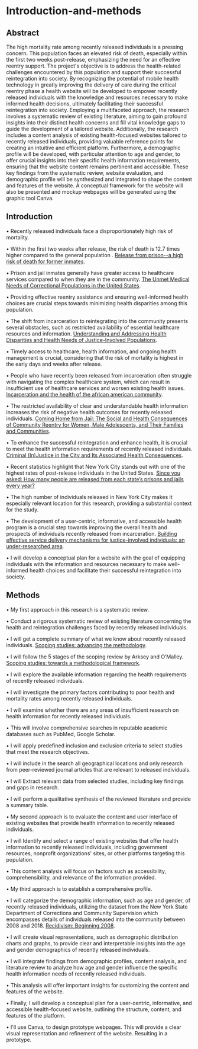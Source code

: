 # Introduction-and-methods
## Abstract

The high mortality rate among recently released individuals is a pressing concern. This population faces an elevated risk of death, especially within the first two weeks post-release, emphasizing the need for an effective reentry support. The project's objective is to address the health-related challenges encountered by this population and support their successful reintegration into society. By recognizing the potential of mobile health technology in greatly improving the delivery of care during the critical reentry phase a health website will be developed to empower recently released individuals with the knowledge and resources necessary to make informed health decisions, ultimately facilitating their successful reintegration into society. Employing a multifaceted approach, the research involves a systematic review of existing literature, aiming to gain profound insights into their distinct health concerns and fill vital knowledge gaps to guide the development of a tailored website. Additionally, the research includes a content analysis of existing health-focused websites tailored to recently released individuals, providing valuable reference points for creating an intuitive and efficient platform. Furthermore, a demographic profile will be developed, with particular attention to age and gender, to offer crucial insights into their specific health information requirements, ensuring that the website content remains pertinent and accessible. These key findings from the systematic review, website evaluation, and demographic profile will be synthesized and integrated to shape the content and features of the website. A conceptual framework for the website will also be presented and mockup webpages will be generated using the graphic tool Canva.
## Introduction
•	Recently released individuals face a disproportionately high risk of mortality. <br/>

•	Within the first two weeks after release, the risk of death is 12.7 times higher compared to the general population . [Release from prison--a high risk of death for former inmates](https://www.ncbi.nlm.nih.gov/pmc/articles/PMC2836121/). <br/>

•	Prison and jail inmates generally have greater access to healthcare services compared to when they are in the community. [The Unmet Medical Needs of Correctional Populations in the United States](https://www.sciencedirect.com/science/article/abs/pii/S0027968415302145). <br/>

•	Providing effective reentry assistance and ensuring well-informed health choices are crucial steps towards minimizing health disparities among this population. <br/>

• The shift from incarceration to reintegrating into the community presents several obstacles, such as restricted availability of essential healthcare resources and information. [Understanding and Addressing Health Disparities and Health Needs of Justice-Involved Populations](https://journals.sagepub.com/doi/pdf/10.1177/0033354918813089). <br/>

• Timely access to healthcare, health information, and ongoing health management is crucial, considering that the risk of mortality is highest in the early days and weeks after release. <br/>

•	People who have recently been released from incarceration often struggle with navigating the complex healthcare system, which can result in insufficient use of healthcare services and worsen existing health issues. [Incarceration and the health of the african american community](https://d1wqtxts1xzle7.cloudfront.net/43521119/INCARCERATION_AND_THE_HEALTH_OF_THE_AFRI20160308-442-1gwo0pt-libre.pdf?1457478249=&response-content-disposition=inline%3B+filename%3DIncarceration_and_the_Health_of_the_Afri.pdf&Expires=1695137147&Signature=DAuRk4sISPl~nD68ws1QNMMv-TJvzg1R6qBcBBAlOU-ruOUXQ68xfwu6IWFlNnt87gA4cbL1by~OAwNhM6q3odumFzdmlLml2VBKFzNiFKWf93Y6dNOhNGjsxgBz0kNy19r7ZsvPd-8dAEVij85GpYNs~k1fxirexyTPOZ1DRtou0rF1~IviIrf~drHKT0nm9vDUN29rJY1L1buHDtU4sCSEtzGeFDPcT690uk-qnG7iJM~hl9YYYEePYK4XkeI0rFsSk4rEHetukLdEwz5A7yfOTpDymf2R05y00UrT3LoPjvQQLazLtFiqA3yc4zS3UVn-zjkUhKKI05CWoBZGWA__&Key-Pair-Id=APKAJLOHF5GGSLRBV4ZA). <br/>

•	The restricted availability of clear and understandable health information increases the risk of negative health outcomes for recently released individuals. [Coming Home from Jail: The Social and Health Consequences of Community Reentry for Women, Male Adolescents, and Their Families and Communities](https://ajph.aphapublications.org/doi/full/10.2105/AJPH.2004.056325). <br/>

•	To enhance the successful reintegration and enhance health, it is crucial to meet the health information requirements of recently released individuals. [Criminal (In)Justice in the City and Its Associated Health Consequences](https://ajph.aphapublications.org/doi/full/10.2105/AJPH.98.Supplement_1.S185). <br/>

•	Recent statistics highlight that New York City stands out with one of the highest rates of post-release individuals in the United States. [Since you asked: How many people are released from each state’s prisons and jails every year?](https://www.prisonpolicy.org/blog/2022/08/25/releasesbystate/) <br/>

•	The high number of individuals released in New York City makes it especially relevant location for this research, providing a substantial context for the study. <br/>

•	The development of a user-centric, informative, and accessible health program is a crucial step towards improving the overall health and prospects of individuals recently released from incarceration. [Building effective service delivery mechanisms for justice-involved individuals: an under-researched area](https://link.springer.com/article/10.1186/2194-7899-2-2). <br/>

•	I will develop a conceptual plan for a website with the goal of equipping individuals with the information and resources necessary to make well-informed health choices and facilitate their successful reintegration into society.
## Methods

•	My first approach in this research is a systematic review.<br/>

•	Conduct a rigorous systematic review of existing literature concerning the health and reintegration challenges faced by recently released individuals.<br/>

•	I will get a complete summary of what we know about recently released individuals. [Scoping studies: advancing the methodology](https://implementationscience.biomedcentral.com/articles/10.1186/1748-5908-5-69).<br/>

•	I will follow the 5 stages of the scoping review by Arksey and O’Malley. [Scoping studies: towards a methodological framework](https://www.tandfonline.com/doi/full/10.1080/1364557032000119616?needAccess=true). <br/>

•	I will explore the available information regarding the health requirements of recently released individuals.<br/>

•	I will investigate the primary factors contributing to poor health and mortality rates among recently released individuals.<br/>

•	I will examine whether there are any areas of insufficient research on health information for recently released individuals.<br/>

•	This will involve comprehensive searches in reputable academic databases such as PubMed, Google Scholar.<br/>

•	I will apply predefined inclusion and exclusion criteria to select studies that meet the research objectives.<br/>

•	I will include in the search all geographical locations and only research from peer-reviewed journal articles that are relevant to released individuals.<br/>

•	I will Extract relevant data from selected studies, including key findings and gaps in research.<br/> 

•	I will perform a qualitative synthesis of the reviewed literature and provide a summary table.<br/>

•	My second approach is to evaluate the content and user interface of existing websites that provide health information to recently released individuals.<br/>

•	I will Identify and select a range of existing websites that offer health information to recently released individuals, including government resources, nonprofit organizations' sites, or other platforms targeting this population.<br/>

•	This content analysis will focus on factors such as accessibility, comprehensibility, and relevance of the information provided.<br/>

•	My third approach is to establish a comprehensive profile.<br/> 

•	I will categorize the demographic information, such as age and gender, of recently released individuals, utilizing the dataset from the New York State Department of Corrections and Community Supervision which encompasses details of individuals released into the community between 2008 and 2018. [Recidivism: Beginning 2008](https://data.ny.gov/Public-Safety/Recidivism-Beginning-2008/y7pw-wrny). <br/>

•	I will create visual representations, such as demographic distribution charts and graphs, to provide clear and interpretable insights into the age and gender demographics of recently released individuals.<br/>

•	I will integrate findings from demographic profiles, content analysis, and literature review to analyze how age and gender influence the specific health information needs of recently released individuals. <br/>

•	This analysis will offer important insights for customizing the content and features of the website. <br/>

•	Finally, I will develop a conceptual plan for a user-centric, informative, and accessible health-focused website, outlining the structure, content, and features of the platform. <br/>

•	I'll use Canva, to design prototype webpages. This will provide a clear visual representation and refinement of the website. Resulting in a prototype.<br/>
